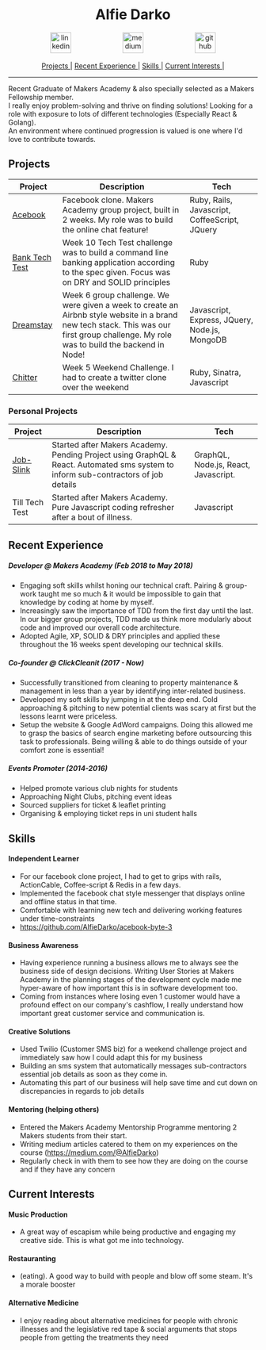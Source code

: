 <center> <h1>Alfie Darko</h1> </center>


<p align="center">

<a href="https://www.linkedin.com/in/alfie-darko/">
<img src="https://www.iconfinder.com/data/icons/free-social-icons/67/linkedin_circle_color-512.png" alt="linkedin" hspace="50" height="42" width="42"></a>


<a href="https://medium.com/@AlfieDarko">
<img src="https://static1.squarespace.com/static/53457bcae4b0bc890d496d14/t/568ebeee4bf118e7ef8dbef3/1452195567236/medium_logo_detail_icon.png?format=300w" alt="medium" hspace="50" height="42" width="42"></a>

<a href="https://github.com/AlfieDarko">
<img src="https://assets-cdn.github.com/images/modules/logos_page/GitHub-Mark.png" alt="github" hspace="50" height="42" width="42"></a>
</p>
<div align="center">


[Projects ](#projects)  |
[Recent Experience ](#recent-experience) |
[Skills ](#skills) |
[Current Interests ](#current-interests) |

</div>

<hr></hr>

Recent Graduate of Makers Academy & also specially selected as a Makers Fellowship member.</br>
I really enjoy problem-solving and thrive on finding solutions!
Looking for a role with exposure to lots of different technologies (Especially React & Golang).</br>
An environment where continued progression is valued is one where I'd love to contribute towards.

## Projects

Project | Description | Tech
---|---|---
[Acebook](https://github.com/AlfieDarko/acebook-byte-3)| Facebook clone. Makers Academy group project, built in 2 weeks. My role was to build the online chat feature! | Ruby, Rails, Javascript, CoffeeScript, JQuery |
[Bank Tech Test](https://github.com/AlfieDarko/Bank-Tech-Test)|  Week 10 Tech Test challenge was to build a command line banking application according to the spec given. Focus was on DRY and SOLID principles | Ruby
[Dreamstay](https://github.com/AlfieDarko/dream-stay)|Week 6 group challenge. We were given a week to create an Airbnb style website in a brand new tech stack. This was our first group challenge. My role was to build the backend in Node! | Javascript, Express, JQuery, Node.js, MongoDB
[Chitter](https://github.com/AlfieDarko/chitter-challenge)| Week 5 Weekend Challenge. I had to create a twitter clone over the weekend | Ruby, Sinatra, Javascript

### Personal Projects
Project | Description | Tech
---|---|---
[Job-Slink](https://github.com/AlfieDarko/job-slink)| Started after Makers Academy. Pending Project using GraphQL & React. Automated sms system to inform sub-contractors of job details | GraphQL, Node.js, React, Javascript.
Till Tech Test | Started after Makers Academy. Pure Javascript coding refresher after a bout of illness. | Javascript
## Recent Experience
##### Developer @ Makers Academy (Feb 2018 to May 2018)
  - Engaging soft skills whilst honing our technical craft. Pairing & group-work taught me so much & it would be impossible to gain that knowledge by coding at home by myself.
  - Increasingly saw the importance of TDD from the first day until the last. In our bigger group projects, TDD made us think more modularly about code and improved our overall code architecture.
  - Adopted Agile, XP, SOLID & DRY principles and applied these throughout the 16 weeks spent developing our technical skills.

##### Co-founder @ ClickCleanit (2017 - Now)
 - Successfully transitioned from cleaning to property maintenance & management in less than a year by identifying inter-related business.
 - Developed my soft skills by jumping in at the deep end. Cold approaching & pitching to new potential clients was scary at first but the lessons learnt were priceless.
 - Setup the website & Google AdWord campaigns. Doing this allowed me to grasp the basics of search engine marketing before outsourcing this task to professionals. Being willing & able to do things outside of your comfort zone is essential!

##### Events Promoter (2014-2016)
- Helped promote various club nights for students
- Approaching Night Clubs, pitching event ideas
- Sourced suppliers for ticket & leaflet printing
- Organising & employing ticket reps in uni student halls

## Skills

#### Independent Learner

- For our facebook clone project, I had to get to grips with rails, ActionCable, Coffee-script & Redis in a few days.
- Implemented the facebook chat style messenger that displays online and offline status in that time.
- Comfortable with learning new tech and delivering working features under time-constraints
- https://github.com/AlfieDarko/acebook-byte-3

#### Business Awareness
 - Having experience running a business allows me to always see the business side of design decisions. Writing User Stories at Makers Academy in the planning stages of the development cycle made me hyper-aware of how important this is in software development too.
 - Coming from instances where losing even 1 customer would have a profound effect on our company's cashflow, I really understand how important great customer service and communication is.

#### Creative Solutions
 - Used Twilio (Customer SMS biz) for a weekend challenge project and immediately saw how I could adapt this for my business
 - Building an sms system that automatically messages sub-contractors essential job details as soon as they come in.
 - Automating this part of our business will help save time and cut down on discrepancies in regards to job details

#### Mentoring (helping others)

- Entered the Makers Academy Mentorship Programme mentoring 2 Makers students from their start.
- Writing medium articles catered to them on my experiences on the course (https://medium.com/@AlfieDarko)
- Regularly check in with them to see how they are doing on the course and if they have any concern


## Current Interests
#### Music Production
- A great way of escapism while being productive and engaging my creative side. This is what got me into technology.

#### Restauranting
- (eating). A good way to build with people and blow off some steam. It's a morale booster

#### Alternative Medicine
- I enjoy reading about alternative medicines for people with chronic illnesses and the legislative red tape & social arguments that stops people from getting the treatments they need
